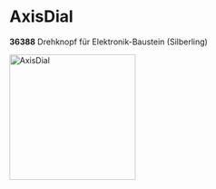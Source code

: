 # AxisDial

__36388__ Drehknopf für Elektronik-Baustein (Silberling)

<img width="222" alt="AxisDial" src="https://user-images.githubusercontent.com/48654609/166835026-b39c3ba1-eb84-4a1f-986e-c9f4818572aa.png">
